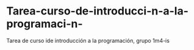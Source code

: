 # Tarea-curso-de-introducci-n-a-la-programaci-n-
Tarea de curso ide introducción a la programación,  grupo 1m4-is
